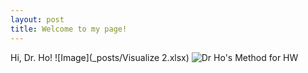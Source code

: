 ```yaml
---
layout: post
title: Welcome to my page!
---
```

Hi, Dr. Ho! ![Image](_posts/Visualize 2.xlsx)
![Dr  Ho's Method for HW](https://user-images.githubusercontent.com/66174554/84319071-0b55a500-ab35-11ea-876a-60d42d22c73d.png)
